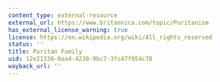 ```yaml
---
content_type: external-resource
external_url: https://www.britannica.com/topic/Puritanism
has_external_license_warning: true
license: https://en.wikipedia.org/wiki/All_rights_reserved
status: ''
title: Puritan Family
uid: 12e21330-0aa4-4238-9bc7-3fc47f954c78
wayback_url: ''
---
```

